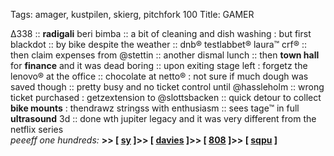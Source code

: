 Tags: amager, kustpilen, skierg, pitchfork 100
Title: GAMER
  
∆338 :: **radigali** beri bimba :: a bit of cleaning and dish washing : but first blackdot :: by bike despite the weather :: dnb® testlabbet® laura™ crf®  :: then claim expenses from @stettin :: another dismal lunch :: then **town hall** for **finance** and it was dead boring :: upon exiting stage left : forgetz the lenovo® at the office :: chocolate at netto® : not sure if much dough was saved though :: pretty busy and no ticket control until @hassleholm :: wrong ticket purchased : getzextension to @slottsbacken :: quick detour to collect **bike mounts** : thendrawz stringss with enthusiasm :: sees tage™ in full **ultrasound** 3d :: done wth jupiter legacy and it was very different from the netflix series  
_peeeff one hundreds:_ **>> [ [sy](https://www.allmusic.com/album/sister-mw0000650795) ]>> [ [davies](https://www.allmusic.com/album/preservation-act-1-mw0000040710) ]>> [ [808](https://www.allmusic.com/album/music-is-rotted-one-note-mw0000045305) ]>> [ [sqpu](https://www.allmusic.com/album/music-is-rotted-one-note-mw0000045305) ]**  

<!--stackedit_dataeyJoaXN0b3J5IjpbLTY0MjM1ODk1MSwtNTQ4NTI3MDk4LC0xMz 
I0ODU0NDg5LDEwMTUxOTczOTIsMTYwNDQyNTY4Nyw2NDkxOTAxAx
MjksLTE2MzU2ODM3MDBdfQ==
-->